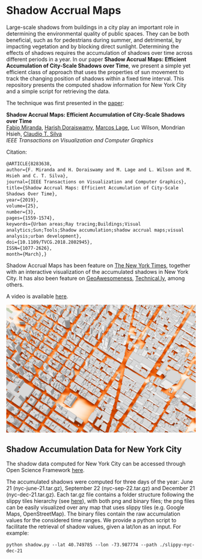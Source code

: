 # Shadow Accrual Maps

Large-scale shadows from buildings in a city play an important role in determining the environmental quality of public spaces. They can be both beneficial, such as for pedestrians during summer, and detrimental, by impacting vegetation and by blocking direct sunlight. Determining the effects of shadows requires the accumulation of shadows over time across different periods in a year. In our paper **Shadow Accrual Maps: Efficient Accumulation of City-Scale Shadows over Time**, we present a simple yet efficient class of approach that uses the properties of sun movement to track the changing position of shadows within a fixed time interval. This repository presents the computed shadow information for New York City and a simple script for retrieving the data.

The technique was first presented in the [paper](https://fmiranda.me/publications/shadow-accrual-maps/tvcg-2018-shadowaccrualmaps.pdf):

**Shadow Accrual Maps: Efficient Accumulation of City-Scale Shadows over Time**   
[Fabio Miranda](https://fmiranda.me), [Harish Doraiswamy](https://harishd.com/), [Marcos Lage](http://www2.ic.uff.br/~mlage), Luc Wilson, Mondrian Hsieh, [Claudio T. Silva](https://vgc.poly.edu/~csilva)  
*IEEE Transactions on Visualization and Computer Graphics*

Citation:
```
@ARTICLE{8283638,
author={F. Miranda and H. Doraiswamy and M. Lage and L. Wilson and M. Hsieh and C. T. Silva},
journal={IEEE Transactions on Visualization and Computer Graphics},
title={Shadow Accrual Maps: Efficient Accumulation of City-Scale Shadows Over Time},
year={2019},
volume={25},
number={3},
pages={1559-1574},
keywords={Urban areas;Ray tracing;Buildings;Visual analytics;Sun;Tools;Shadow accumulation;shadow accrual maps;visual analysis;urban development},
doi={10.1109/TVCG.2018.2802945},
ISSN={1077-2626},
month={March},}

```

Shadow Accrual Maps has been feature on [The New York Times](https://www.nytimes.com/interactive/2016/12/21/upshot/Mapping-the-Shadows-of-New-York-City.html), together with an interactive visualization of the accumulated shadows in New York City. It has also been feature on [GeoAwesomeness](http://geoawesomeness.com/amazing-map-shows-shadows-new-york-city/), [Technical.ly](https://technical.ly/brooklyn/2016/12/23/building-shadow-map-new-york-times/), among others.

A video is available [here](https://www.youtube.com/watch?v=LsZv23d1LyM).

![Shadow accrual map example](https://raw.githubusercontent.com/ViDA-NYU/shadow-accrual-maps/master/nyc-shadow.png?token=ACRuim7NEAqvjJEStnb0lqb48gFm-_J9ks5cCy20wA%3D%3D)



## Shadow Accumulation Data for New York City

The shadow data computed for New York City can be accessed through Open Science Framework [here](https://osf.io/4tqp9/). 

The accumulated shadows were computed for three days of the year: June 21 (nyc-june-21.tar.gz), September 22 (nyc-sep-22.tar.gz) and December 21 (nyc-dec-21.tar.gz). Each tar.gz file contains a folder structure following the slippy tiles hierarchy (see [here](https://wiki.openstreetmap.org/wiki/Slippy_map_tilenames)), with both png and binary files; the png files can be easily visualized over any map that uses slippy tiles (e.g. Google Maps, OpenStreetMap). The binary files contain the raw accumulation values for the considered time ranges. We provide a python script to facilitate the retrieval of shadow values, given a lat/lon as an input. For example:

```
python shadow.py --lat 40.749785 --lon -73.987774 --path ./slippy-nyc-dec-21
```
